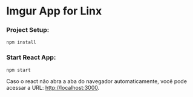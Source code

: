 # Imgur App for Linx


### Project Setup:
```
npm install
```

### Start React App: 
```
npm start
```

Caso o react não abra a aba do navegador automaticamente, você pode acessar a URL: [http://localhost:3000](http://localhost:3000).
